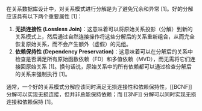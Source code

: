 在关系数据库设计中，对关系模式进行分解是为了避免冗余和异常 [1]。好的分解应该具有以下两个重要属性 [1]：

1.  **无损连接性 (Lossless Join)**：这意味着可以将原始关系投影（分解）到新的关系模式上，然后通过自然连接操作将这些分解后的关系重新组合，从而完全恢复原始关系，而不会产生额外（虚假）的元组。
2.  **依赖保持性 (Dependency Preservation)**：这意味着可以在分解后的关系中检查是否满足所有原始函数依赖（FD）和多值依赖（MVD），而无需将它们连接回原始关系 [1]。换句话说，原始关系中的所有依赖都可以通过检查分解后的关系来强制执行 [1]。

通常，一个好的关系模式分解应该同时满足无损连接性和依赖保持性，[[BCNF]] 分解可以实现无损连接，但并非总能保持依赖；而 [[3NF]] 分解可以同时实现无损连接和依赖保持 [1]。